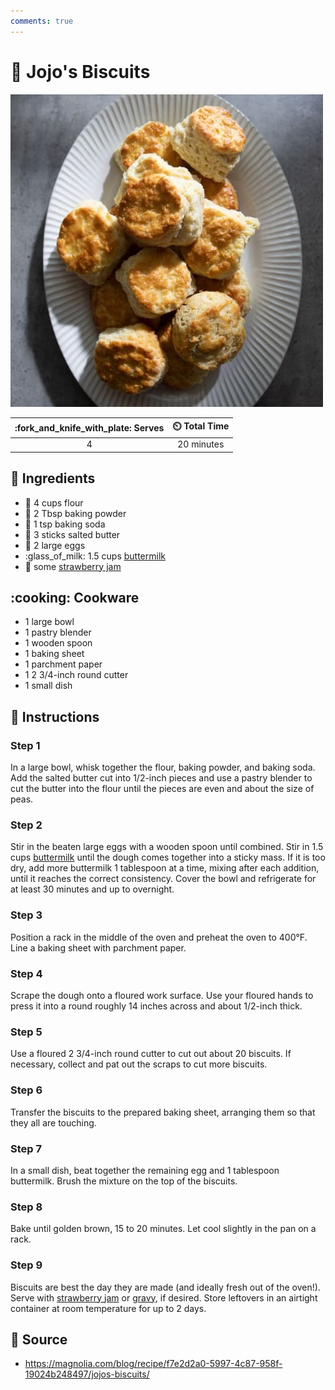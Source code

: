 ```yaml
---
comments: true
---
```

# :cookie: Jojo's Biscuits

![Jojo's Biscuits](../assets/images/jojo's-biscuits.jpg)

| :fork_and_knife_with_plate: Serves | :timer_clock: Total Time |
|:----------------------------------:|:-----------------------: |
| 4 | 20 minutes |

## :salt: Ingredients

- :ear_of_rice: 4 cups flour
- :dash: 2 Tbsp baking powder
- :cup_with_straw: 1 tsp baking soda
- :butter: 3 sticks salted butter
- :egg: 2 large eggs
- :glass_of_milk: 1.5 cups [buttermilk][1]
- :strawberry: some [strawberry jam][2]

## :cooking: Cookware

- 1 large bowl
- 1 pastry blender
- 1 wooden spoon
- 1 baking sheet
- 1 parchment paper
- 1 2 3/4-inch round cutter
- 1 small dish

## :pencil: Instructions

### Step 1

In a large bowl, whisk together the flour, baking powder, and baking soda. Add the salted butter cut into 1/2-inch
pieces and use a pastry blender to cut the butter into the flour until the pieces are even and about the size of peas.

### Step 2

Stir in the beaten large eggs with a wooden spoon until combined. Stir in 1.5 cups [buttermilk][1] until the dough
comes together into a sticky mass. If it is too dry, add more buttermilk 1 tablespoon at a time, mixing after each
addition, until it reaches the correct consistency. Cover the bowl and refrigerate for at least 30 minutes and up
to overnight.

### Step 3

Position a rack in the middle of the oven and preheat the oven to 400°F. Line a baking sheet with parchment paper.

### Step 4

Scrape the dough onto a floured work surface. Use your floured hands to press it into a round roughly 14 inches across
and about 1/2-inch thick.

### Step 5

Use a floured 2 3/4-inch round cutter to cut out about 20 biscuits. If necessary, collect and pat out the scraps to cut
more biscuits.

### Step 6

Transfer the biscuits to the prepared baking sheet, arranging them so that they all are touching.

### Step 7

In a small dish, beat together the remaining egg and 1 tablespoon buttermilk. Brush the mixture on the top of the
biscuits.

### Step 8

Bake until golden brown, 15 to 20 minutes. Let cool slightly in the pan on a rack.

### Step 9

Biscuits are best the day they are made (and ideally fresh out of the oven!). Serve with [strawberry jam][2] or
[gravy][3], if desired. Store leftovers in an airtight container at room temperature for up to 2 days.

## :link: Source

- <https://magnolia.com/blog/recipe/f7e2d2a0-5997-4c87-958f-19024b248497/jojos-biscuits/>

[1]: <../ingredients/buttermilk.md>
[2]: <../sauces-and-dressings/single-jar-of-fruit-jam.md>
[3]: <../sauces-and-dressings/vegetarian-sausage-gravy.md>
